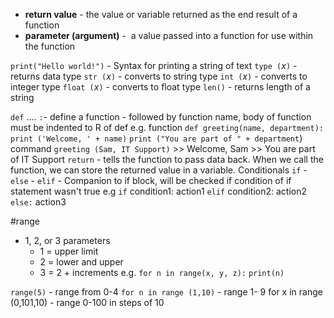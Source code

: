 - **return value** - the value or variable returned as the end result of a function  
- **parameter (argument)** -  a value passed into a function for use within the function

`print("Hello world!")` - Syntax for printing a string of text
`type (`*x*`)` - returns data type
`str (`*x*`)` - converts to string type
`int (`*x*`)` - converts to integer type
`float (`*x*`)` - converts to float type
`len()` - returns length of a string

`def` .... `:`- define a function - followed by function name, body of function must be indented to R of def
	e.g. function
	`def greeting(name, department):`
			`print ('Welcome, ' + name)`
			`print ("You are part of " + department`)
		command
		`greeting (Sam, IT Support)`
		>> Welcome, Sam
		>> You are part of IT Support
	`return` - tells the function to pass data back. When we call the function, we can store the returned value in a variable.
	Conditionals
	`if` - 
	`else` - 
	`elif` - Companion to if block, will be checked if condition of if statement wasn't true
	e.g
	`if` condition1:
		action1
	`elif` condition2:
		action2
	`else:`
		action3

#range
- 1, 2, or 3 parameters
	- 1 = upper limit
	- 2 = lower and upper
	- 3 = 2 + increments
e.g.
`for n in range(x, y, z):`
	`print(n)`

`range(5)` - range from 0-4
`for n in range (1,10)` - range 1- 9
for x in range (0,101,10) - range 0-100 in steps of 10



